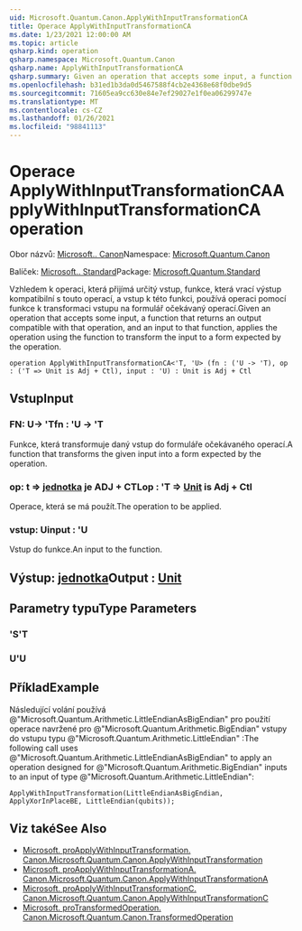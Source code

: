 ```yaml
---
uid: Microsoft.Quantum.Canon.ApplyWithInputTransformationCA
title: Operace ApplyWithInputTransformationCA
ms.date: 1/23/2021 12:00:00 AM
ms.topic: article
qsharp.kind: operation
qsharp.namespace: Microsoft.Quantum.Canon
qsharp.name: ApplyWithInputTransformationCA
qsharp.summary: Given an operation that accepts some input, a function that returns an output compatible with that operation, and an input to that function, applies the operation using the function to transform the input to a form expected by the operation.
ms.openlocfilehash: b31ed1b3da0d5467588f4cb2e4368e68f0dbe9d5
ms.sourcegitcommit: 71605ea9cc630e84e7ef29027e1f0ea06299747e
ms.translationtype: MT
ms.contentlocale: cs-CZ
ms.lasthandoff: 01/26/2021
ms.locfileid: "98841113"
---
```

# <a name="applywithinputtransformationca-operation"></a><span data-ttu-id="71725-102">Operace ApplyWithInputTransformationCA</span><span class="sxs-lookup"><span data-stu-id="71725-102">ApplyWithInputTransformationCA operation</span></span>

<span data-ttu-id="71725-103">Obor názvů: [Microsoft.. Canon](xref:Microsoft.Quantum.Canon)</span><span class="sxs-lookup"><span data-stu-id="71725-103">Namespace: [Microsoft.Quantum.Canon](xref:Microsoft.Quantum.Canon)</span></span>

<span data-ttu-id="71725-104">Balíček: [Microsoft.. Standard](https://nuget.org/packages/Microsoft.Quantum.Standard)</span><span class="sxs-lookup"><span data-stu-id="71725-104">Package: [Microsoft.Quantum.Standard](https://nuget.org/packages/Microsoft.Quantum.Standard)</span></span>


<span data-ttu-id="71725-105">Vzhledem k operaci, která přijímá určitý vstup, funkce, která vrací výstup kompatibilní s touto operací, a vstup k této funkci, používá operaci pomocí funkce k transformaci vstupu na formulář očekávaný operací.</span><span class="sxs-lookup"><span data-stu-id="71725-105">Given an operation that accepts some input, a function that returns an output compatible with that operation, and an input to that function, applies the operation using the function to transform the input to a form expected by the operation.</span></span>

```qsharp
operation ApplyWithInputTransformationCA<'T, 'U> (fn : ('U -> 'T), op : ('T => Unit is Adj + Ctl), input : 'U) : Unit is Adj + Ctl
```


## <a name="input"></a><span data-ttu-id="71725-106">Vstup</span><span class="sxs-lookup"><span data-stu-id="71725-106">Input</span></span>

### <a name="fn--u---t"></a><span data-ttu-id="71725-107">FN: U-> 'T</span><span class="sxs-lookup"><span data-stu-id="71725-107">fn : 'U -> 'T</span></span>

<span data-ttu-id="71725-108">Funkce, která transformuje daný vstup do formuláře očekávaného operací.</span><span class="sxs-lookup"><span data-stu-id="71725-108">A function that transforms the given input into a form expected by the operation.</span></span>


### <a name="op--t--unit--is-adj--ctl"></a><span data-ttu-id="71725-109">op: t => [jednotka](xref:microsoft.quantum.lang-ref.unit)  je ADJ + CTL</span><span class="sxs-lookup"><span data-stu-id="71725-109">op : 'T => [Unit](xref:microsoft.quantum.lang-ref.unit)  is Adj + Ctl</span></span>

<span data-ttu-id="71725-110">Operace, která se má použít.</span><span class="sxs-lookup"><span data-stu-id="71725-110">The operation to be applied.</span></span>


### <a name="input--u"></a><span data-ttu-id="71725-111">vstup: U</span><span class="sxs-lookup"><span data-stu-id="71725-111">input : 'U</span></span>

<span data-ttu-id="71725-112">Vstup do funkce.</span><span class="sxs-lookup"><span data-stu-id="71725-112">An input to the function.</span></span>



## <a name="output--unit"></a><span data-ttu-id="71725-113">Výstup: [jednotka](xref:microsoft.quantum.lang-ref.unit)</span><span class="sxs-lookup"><span data-stu-id="71725-113">Output : [Unit](xref:microsoft.quantum.lang-ref.unit)</span></span>



## <a name="type-parameters"></a><span data-ttu-id="71725-114">Parametry typu</span><span class="sxs-lookup"><span data-stu-id="71725-114">Type Parameters</span></span>

### <a name="t"></a><span data-ttu-id="71725-115">'S</span><span class="sxs-lookup"><span data-stu-id="71725-115">'T</span></span>


### <a name="u"></a><span data-ttu-id="71725-116">U</span><span class="sxs-lookup"><span data-stu-id="71725-116">'U</span></span>



## <a name="example"></a><span data-ttu-id="71725-117">Příklad</span><span class="sxs-lookup"><span data-stu-id="71725-117">Example</span></span>

<span data-ttu-id="71725-118">Následující volání používá @"Microsoft.Quantum.Arithmetic.LittleEndianAsBigEndian" pro použití operace navržené pro @"Microsoft.Quantum.Arithmetic.BigEndian" vstupy do vstupu typu @"Microsoft.Quantum.Arithmetic.LittleEndian" :</span><span class="sxs-lookup"><span data-stu-id="71725-118">The following call uses @"Microsoft.Quantum.Arithmetic.LittleEndianAsBigEndian" to apply an operation designed for @"Microsoft.Quantum.Arithmetic.BigEndian" inputs to an input of type @"Microsoft.Quantum.Arithmetic.LittleEndian":</span></span>

```qsharp
ApplyWithInputTransformation(LittleEndianAsBigEndian, ApplyXorInPlaceBE, LittleEndian(qubits));
```

## <a name="see-also"></a><span data-ttu-id="71725-119">Viz také</span><span class="sxs-lookup"><span data-stu-id="71725-119">See Also</span></span>

- [<span data-ttu-id="71725-120">Microsoft. proApplyWithInputTransformation. Canon.</span><span class="sxs-lookup"><span data-stu-id="71725-120">Microsoft.Quantum.Canon.ApplyWithInputTransformation</span></span>](xref:Microsoft.Quantum.Canon.ApplyWithInputTransformation)
- [<span data-ttu-id="71725-121">Microsoft. proApplyWithInputTransformationA. Canon.</span><span class="sxs-lookup"><span data-stu-id="71725-121">Microsoft.Quantum.Canon.ApplyWithInputTransformationA</span></span>](xref:Microsoft.Quantum.Canon.ApplyWithInputTransformationA)
- [<span data-ttu-id="71725-122">Microsoft. proApplyWithInputTransformationC. Canon.</span><span class="sxs-lookup"><span data-stu-id="71725-122">Microsoft.Quantum.Canon.ApplyWithInputTransformationC</span></span>](xref:Microsoft.Quantum.Canon.ApplyWithInputTransformationC)
- [<span data-ttu-id="71725-123">Microsoft. proTransformedOperation. Canon.</span><span class="sxs-lookup"><span data-stu-id="71725-123">Microsoft.Quantum.Canon.TransformedOperation</span></span>](xref:Microsoft.Quantum.Canon.TransformedOperation)